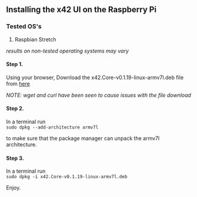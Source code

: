 ## Installing the x42 UI on the Raspberry Pi

### Tested OS's
1. Raspbian Stretch
    
*results on non-tested operating systems may vary*

#### Step 1. 

Using your browser, Download the x42.Core-v0.1.19-linux-armv7l.deb file from [here](https://github.com/x42protocol/X42-FullNode-UI/releases)

*NOTE: wget and curl have been seen to cause issues with the file download*

#### Step 2.

In a terminal run     
```sudo dpkg --add-architecture armv7l```
    
to make sure that the package manager can unpack the armv7l architecture.
    
#### Step 3.

In a terminal run     
```sudo dpkg -i x42.Core-v0.1.19-linux-armv7l.deb```
        
Enjoy.
